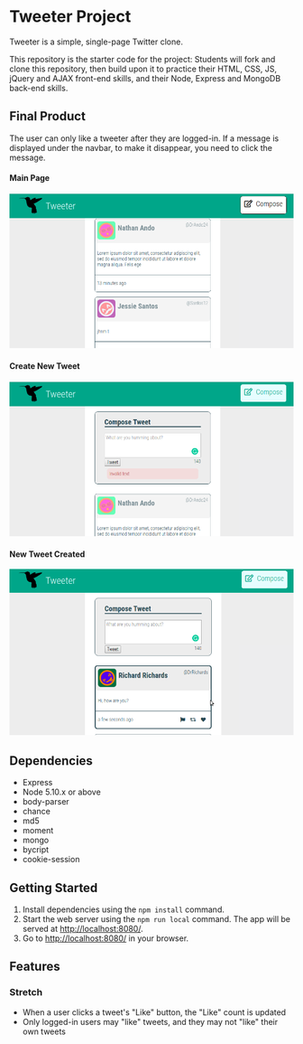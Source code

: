 # Tweeter Project

Tweeter is a simple, single-page Twitter clone.

This repository is the starter code for the project: Students will fork and clone this repository, then build upon it to practice their HTML, CSS, JS, jQuery and AJAX front-end skills, and their Node, Express and MongoDB back-end skills.

## Final Product

The user can only like a tweeter after they are logged-in.
If a message is displayed under  the navbar, to make it disappear, you need to click the message.

#### Main Page
![Image of Main Page](./public/images/main.png)

#### Create New Tweet
![Image of Create New Tweet](./public/images/new-tweet.png)

#### New Tweet Created
![Image of New Tweet Created](./public/images/new-tweet-created.png)

## Dependencies

- Express
- Node 5.10.x or above
- body-parser
- chance
- md5
- moment
- mongo
- bycript
- cookie-session

## Getting Started

1. Install dependencies using the `npm install` command.
2. Start the web server using the `npm run local` command. The app will be served at <http://localhost:8080/>.
3. Go to <http://localhost:8080/> in your browser.

## Features

### Stretch

* When a user clicks a tweet's "Like" button, the "Like" count is updated
* Only logged-in users may "like" tweets, and they may not "like" their own tweets
